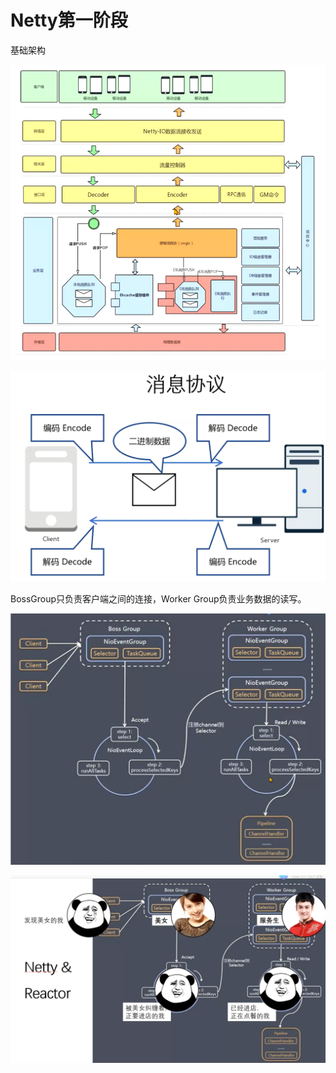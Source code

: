 # Netty第一阶段

基础架构

![image-20220715164121116](image/image-20220715164121116.png) 



![image-20220715165408949](image/image-20220715165408949.png)

 

BossGroup只负责客户端之间的连接，Worker Group负责业务数据的读写。

![image-20220715172343305](image/image-20220715172343305.png) 

![image-20220715173700269](image/image-20220715173700269.png) 













































































































































































































